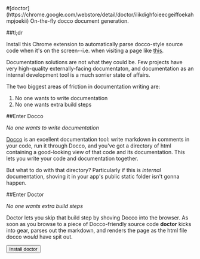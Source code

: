 <link rel="chrome-webstore-item"
href="https://chrome.google.com/webstore/detail/ilikdighfoieecgeiffoekahmpjoekii" />
#[doctor](https://chrome.google.com/webstore/detail/doctor/ilikdighfoieecgeiffoekahmpjoekii)
On-the-fly docco document generation.

##tl;dr

Install this Chrome extension to automatically parse docco-style source code
when it's on the screen--i.e. when visiting a page like
[this](https://raw.github.com/jashkenas/backbone/master/backbone.js).

Documentation solutions are not what they could be. Few projects have very
high-quality externally-facing documentaton, and documentation as an internal
development tool is a much sorrier state of affairs.

The two biggest areas of friction in documentation writing are:

1. No one wants to write documentation
2. No one wants extra build steps

##Enter Docco

_No one wants to write documentation_

[Docco](http://jashkenas.github.io/docco/) is an excellent documentation tool:
write markdown in comments in your code, run it through Docco, and you've got a
directory of html containing a good-looking view of that code and its documentation. 
This lets you write your code and documentation together.

But what to do with that directory? Particularly if this is _internal_
documentation, shoving it in your app's public static folder isn't gonna happen.

##Enter Doctor

_No one wants extra build steps_

Doctor lets you skip that build step by shoving Docco into the browser. 
As soon as you browse to a piece of Docco-friendly source code __doctor__ kicks
into gear, parses out the markdown, and renders the page as the html file docco
_would_ have spit out.

<button>Install doctor</button>
<script>
if(navigator.userAgent.indexOf('Chrome') > -1) {
  document.getElementsByTagName('button')[0].addEventListener('click',
  function() {
    chrome.webstore.install('https://chrome.google.com/webstore/detail/doctor/ilikdighfoieecgeiffoekahmpjoekii'); });
}
</script>
